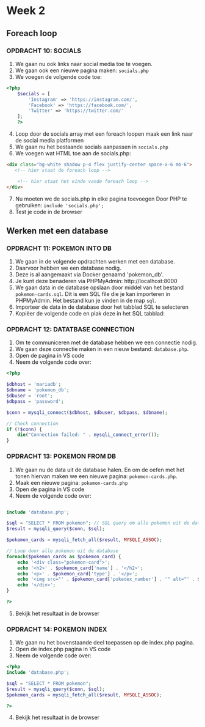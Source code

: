 # Week 2

## Foreach loop

### OPDRACHT 10: SOCIALS 

1. We gaan nu ook links naar social media toe te voegen.
2. We gaan ook een nieuwe pagina maken: `socials.php`
3. We voegen de volgende code toe:
```php
<?php
    $socials = [
        'Instagram' => 'https://instagram.com/',
        'Facebook' => 'https://facebook.com/',
        'Twitter' => 'https://twitter.com/'
    ];
    ?>
```

4. Loop door de socials array met een foreach loopen maak een link naar de social media platformen
5. We gaan nu het bestaande socials aanpassen in `socials.php`
6. We voegen wat HTML toe aan de socials.php:
```html
<div class="bg-white shadow p-4 flex justify-center space-x-6 mb-6">
   <!-- hier staat de foreach loop -->

    <!-- hier staat het einde vande foreach loop -->
</div>
```
7. Nu moeten we de socials.php in elke pagina toevoegen Door PHP te gebruiken: `include 'socials.php';`
8. Test je code in de browser   

## Werken met een database

### OPDRACHT 11: POKEMON INTO DB

1. We gaan in de volgende opdrachten werken met een database.
2. Daarvoor hebben we een database nodig.
3. Deze is al aangemaakt via Docker genaamd 'pokemon_db'.
4. Je kunt deze benaderen via PHPMyAdmin: http://localhost:8000
5. We gaan data in de database opslaan door middel van het bestand `pokemon-cards.sql`. Dit is een SQL file die je kan importeren in PHPMyAdmin. Het bestand kun je vinden in de map `sql`.
6. Importeer de data in de database door het tabblad SQL te selecteren
7. Kopiëer de volgende code en plak deze in het SQL tabblad:

### OPDRACHT 12: DATATBASE CONNECTION

1. Om te communiceren met de database hebben we een connectie nodig.
2. We gaan deze connectie maken in een nieuw bestand: `database.php`.
3. Open de pagina in VS code
4. Neem de volgende code over:
```php
<?php

$dbhost = 'mariadb';
$dbname = 'pokemon_db';
$dbuser = 'root';
$dbpass = 'password';

$conn = mysqli_connect($dbhost, $dbuser, $dbpass, $dbname);

// Check connection
if (!$conn) {
    die("Connection failed: " . mysqli_connect_error());
}
```

### OPDRACHT 13: POKEMON FROM DB
1. We gaan nu de data uit de database halen. En om de oefen met het tonen hiervan maken we een nieuwe pagina: `pokemon-cards.php`.
2. Maak een nieuwe pagina: `pokemon-cards.php`
3. Open de pagina in VS code
4. Neem de volgende code over:
```php

include 'database.php';

$sql = "SELECT * FROM pokemon"; // SQL query om alle pokemon uit de database te halen
$result = mysqli_query($conn, $sql);

$pokemon_cards = mysqli_fetch_all($result, MYSQLI_ASSOC);

// Loop door alle pokemon uit de database
foreach($pokemon_cards as $pokemon_card) {
    echo '<div class="pokemon-card">';
    echo '<h2>' . $pokemon_card['name'] . '</h2>';
    echo '<p>' . $pokemon_card['type'] . '</p>';
    echo '<img src="' . $pokemon_card['pokedex_number'] . '" alt="' . $pokemon_card['name'] . '">';
    echo '</div>';
}

?>
```
5. Bekijk het resultaat in de browser

### OPDRACHT 14: POKEMON INDEX

1. We gaan nu het bovenstaande deel toepassen op de index.php pagina.
2. Open de index.php pagina in VS code
3. Neem de volgende code over:
```php
<?php
include 'database.php';

$sql = "SELECT * FROM pokemon";
$result = mysqli_query($conn, $sql);
$pokemon_cards = mysqli_fetch_all($result, MYSQLI_ASSOC);

?>
```
4. Bekijk het resultaat in de browser


